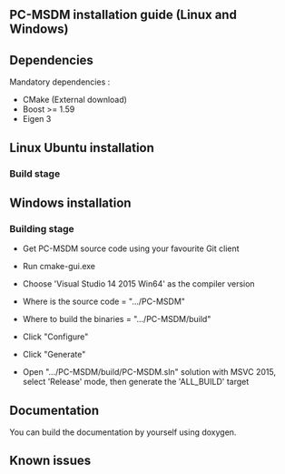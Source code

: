 
## PC-MSDM installation guide (Linux and Windows)

## Dependencies
Mandatory dependencies :
 - CMake (External download)
 - Boost >= 1.59
 - Eigen 3

## Linux Ubuntu installation

### Build stage

## Windows installation

### Building stage

 - Get PC-MSDM source code using your favourite Git client

 - Run cmake-gui.exe

 - Choose 'Visual Studio 14 2015 Win64' as the compiler version

 - Where is the source code = ".../PC-MSDM"

 - Where to build the binaries = ".../PC-MSDM/build"

 - Click "Configure"

 - Click "Generate"

 - Open ".../PC-MSDM/build/PC-MSDM.sln" solution with MSVC 2015, select 'Release' mode, then generate the 'ALL_BUILD' target


## Documentation

You can build the documentation by yourself using doxygen.

## Known issues
